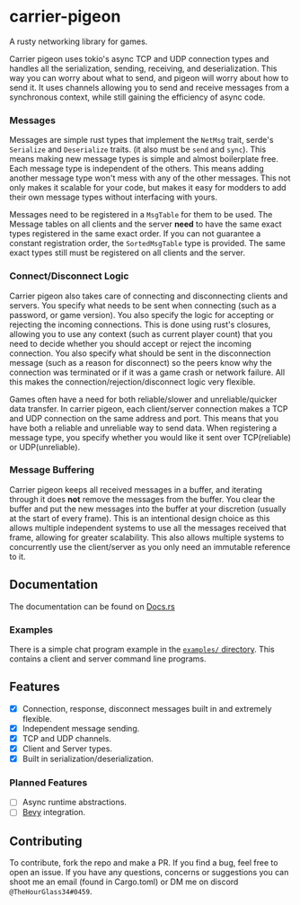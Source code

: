 # carrier-pigeon
A rusty networking library for games.

Carrier pigeon uses tokio's async TCP and UDP connection types and handles all the serialization, sending, receiving, 
and deserialization. This way you can worry about what to send, and pigeon will worry about how to send it. It uses 
channels allowing you to send and receive messages from a synchronous context, while still gaining the efficiency of 
async code.

### Messages
Messages are simple rust types that implement the `NetMsg` trait, serde's `Serialize` and `Deserialize` traits. 
(it also must be `send` and `sync`). This means making new message types is simple and almost boilerplate free. 
Each message type is independent of the others. This means adding another message type won't mess with any of the other 
messages. This not only makes it scalable for your code, but makes it easy for modders to add their own message types 
without interfacing with yours. 

Messages need to be registered in a `MsgTable` for them to be used. The Message tables on all clients and the server
**need** to have the same exact types registered in the same exact order. If you can not guarantee a constant
registration order, the `SortedMsgTable` type is provided. The same exact types still must be registered on all clients
and the server.

### Connect/Disconnect Logic
Carrier pigeon also takes care of connecting and disconnecting clients and servers. You specify what needs to be sent
when connecting (such as a password, or game version). You also specify the logic for accepting or rejecting the 
incoming connections. This is done using rust's closures, allowing you to use any context 
(such as current player count) that you need to decide whether you should accept or reject the incoming connection. 
You also specify what should be sent in the disconnection message (such as a reason for disconnect) so the peers know 
why the connection was terminated or if it was a game crash or network failure. All this makes the 
connection/rejection/disconnect logic very flexible.

Games often have a need for both reliable/slower and unreliable/quicker data transfer. In carrier pigeon, each 
client/server connection makes a TCP and UDP connection on the same address and port. This means that you have both a 
reliable and unreliable way to send data. When registering a message type, you specify whether you would like it sent 
over TCP(reliable) or UDP(unreliable).

### Message Buffering
Carrier pigeon keeps all received messages in a buffer, and iterating through it does **not** remove the messages from 
the buffer. You clear the buffer and put the new messages into the buffer at your discretion 
(usually at the start of every frame). This is an intentional design choice as this allows multiple independent systems
to use all the messages received that frame, allowing for greater scalability. This also allows multiple systems to 
concurrently use the client/server as you only need an immutable reference to it.

## Documentation

The documentation can be found on [Docs.rs](https://docs.rs/carrier-pigeon)

### Examples

There is a simple chat program example in the
[`examples/` directory](https://github.com/MitchellMarinoDev/carrier-pigeon/tree/main/examples).
This contains a client and server command line programs.

## Features

 - [x] Connection, response, disconnect messages built in and extremely flexible.
 - [x] Independent message sending.
 - [x] TCP and UDP channels.
 - [x] Client and Server types.
 - [x] Built in serialization/deserialization.

### Planned Features

 - [ ] Async runtime abstractions.
 - [ ] [Bevy](https://bevyengine.org/) integration.

## Contributing

To contribute, fork the repo and make a PR. If you find a bug, feel free to open an issue. If you have any questions, 
concerns or suggestions you can shoot me an email (found in Cargo.toml) or DM me on discord `@TheHourGlass34#0459`.
